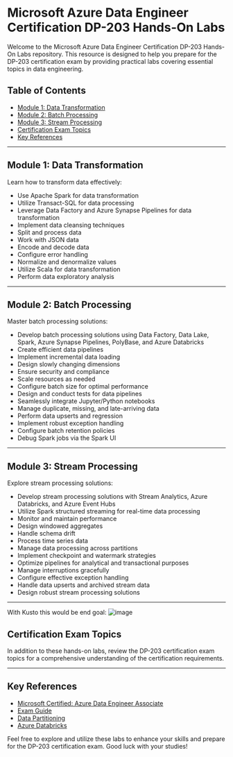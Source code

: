 # Microsoft Azure Data Engineer Certification DP-203 Hands-On Labs

Welcome to the Microsoft Azure Data Engineer Certification DP-203 Hands-On Labs repository. This resource is designed to help you prepare for the DP-203 certification exam by providing practical labs covering essential topics in data engineering.

## Table of Contents

- [Module 1: Data Transformation](#module-1-data-transformation)
- [Module 2: Batch Processing](#module-2-batch-processing)
- [Module 3: Stream Processing](#module-3-stream-processing)
- [Certification Exam Topics](#certification-exam-topics)
- [Key References](#key-references)

---

## Module 1: Data Transformation

Learn how to transform data effectively:

- Use Apache Spark for data transformation
- Utilize Transact-SQL for data processing
- Leverage Data Factory and Azure Synapse Pipelines for data transformation
- Implement data cleansing techniques
- Split and process data
- Work with JSON data
- Encode and decode data
- Configure error handling
- Normalize and denormalize values
- Utilize Scala for data transformation
- Perform data exploratory analysis

---

## Module 2: Batch Processing

Master batch processing solutions:

- Develop batch processing solutions using Data Factory, Data Lake, Spark, Azure Synapse Pipelines, PolyBase, and Azure Databricks
- Create efficient data pipelines
- Implement incremental data loading
- Design slowly changing dimensions
- Ensure security and compliance
- Scale resources as needed
- Configure batch size for optimal performance
- Design and conduct tests for data pipelines
- Seamlessly integrate Jupyter/Python notebooks
- Manage duplicate, missing, and late-arriving data
- Perform data upserts and regression
- Implement robust exception handling
- Configure batch retention policies
- Debug Spark jobs via the Spark UI

---

## Module 3: Stream Processing

Explore stream processing solutions:

- Develop stream processing solutions with Stream Analytics, Azure Databricks, and Azure Event Hubs
- Utilize Spark structured streaming for real-time data processing
- Monitor and maintain performance
- Design windowed aggregates
- Handle schema drift
- Process time series data
- Manage data processing across partitions
- Implement checkpoint and watermark strategies
- Optimize pipelines for analytical and transactional purposes
- Manage interruptions gracefully
- Configure effective exception handling
- Handle data upserts and archived stream data
- Design robust stream processing solutions

---


With Kusto this would be end goal:
![image](https://github.com/GuirassyFode/azure-dp-203-data-engineer-azure/assets/25976326/602830e6-75f0-402a-b70b-774689eca3f3)


## Certification Exam Topics

In addition to these hands-on labs, review the DP-203 certification exam topics for a comprehensive understanding of the certification requirements.

---

## Key References

- [Microsoft Certified: Azure Data Engineer Associate](https://docs.microsoft.com/en-us/learn/certifications/azure-data-engineer)
- [Exam Guide](https://learn.microsoft.com/en-us/certifications/exams/dp-203)
- [Data Partitioning](https://docs.microsoft.com/en-us/azure/architecture/patterns/data-partitioning)
- [Azure Databricks](https://azure.microsoft.com/en-us/services/databricks/)

Feel free to explore and utilize these labs to enhance your skills and prepare for the DP-203 certification exam. Good luck with your studies!
